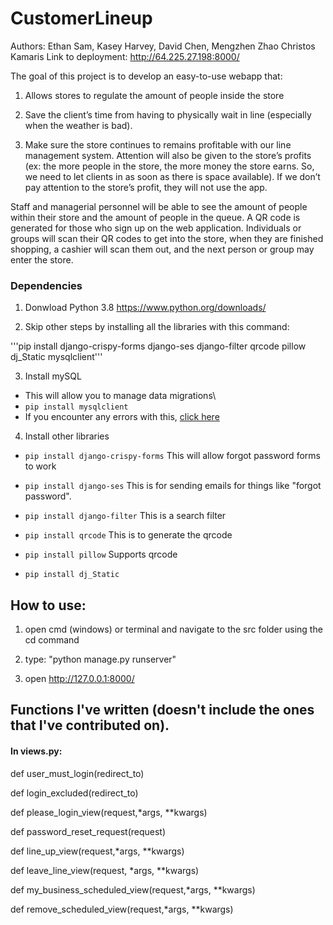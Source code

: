 # CustomerLineup 
Authors: Ethan Sam, Kasey Harvey, David Chen, Mengzhen Zhao Christos Kamaris
Link to deployment: http://64.225.27.198:8000/

The goal of this project is to develop an easy-to-use webapp that:
1. Allows stores to regulate the amount of people inside the store

2. Save the client’s time from having to physically wait in line (especially when the
weather is bad). 
3. Make sure the store continues to remains profitable with our line management system. Attention will also be given to the store’s profits (ex: the more people in the store, the more money the store earns. So, we need to let clients in as soon as there is space
available). If we don’t pay attention to the store’s profit, they will not use the app. 

Staff and managerial personnel will be able to see the amount of people within their store and
the amount of people in the queue. A QR code is generated for those who sign up on
the web application. Individuals or groups will scan their QR codes to get into the store,
when they are finished shopping, a cashier will scan them out, and the next person or
group may enter the store.


### Dependencies
1. Donwload Python 3.8 
<https://www.python.org/downloads/>

2. Skip other steps by installing all the libraries with this command:

'''pip install django-crispy-forms django-ses django-filter qrcode pillow dj_Static mysqlclient'''

3. Install mySQL
* This will allow you to manage data migrations\
* ```pip install mysqlclient```
* If you encounter any errors with this, [click here](https://stackoverflow.com/questions/35190465/virtualenvpython3-4-pip-install-mysqlclient-error)

4. Install other libraries
* ```pip install django-crispy-forms``` This will allow forgot password forms to work

* ```pip install django-ses``` This is for sending emails for things like "forgot password". 

* ```pip install django-filter``` This is a search filter

* ```pip install qrcode``` This is to generate the qrcode
* ```pip install pillow``` Supports qrcode
* ```pip install dj_Static ``` 

## How to use:

1. open cmd (windows) or terminal and navigate to the src folder using the cd command

2. type: "python manage.py runserver"

3. open http://127.0.0.1:8000/

## Functions I've written (doesn't include the ones that I've contributed on).

#### In views.py:
def user_must_login(redirect_to)

def login_excluded(redirect_to)

def please_login_view(request,*args, **kwargs)

def password_reset_request(request)

def line_up_view(request,*args, **kwargs)

def leave_line_view(request, *args, **kwargs)

def my_business_scheduled_view(request,*args, **kwargs)

def remove_scheduled_view(request,*args, **kwargs)

